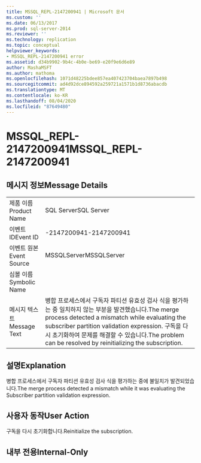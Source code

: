 ```yaml
---
title: MSSQL_REPL-2147200941 | Microsoft 문서
ms.custom: ''
ms.date: 06/13/2017
ms.prod: sql-server-2014
ms.reviewer: ''
ms.technology: replication
ms.topic: conceptual
helpviewer_keywords:
- MSSQL_REPL-2147200941 error
ms.assetid: d34b9902-9b4c-4b0e-be69-e20f9e6d6e89
author: MashaMSFT
ms.author: mathoma
ms.openlocfilehash: 1071d48225bdee857ea407423704baea7897b498
ms.sourcegitcommit: ad4d92dce894592a259721a1571b1d8736abacdb
ms.translationtype: MT
ms.contentlocale: ko-KR
ms.lasthandoff: 08/04/2020
ms.locfileid: "87649480"
---
```

# <a name="mssql_repl-2147200941"></a><span data-ttu-id="3fdb1-102">MSSQL_REPL-2147200941</span><span class="sxs-lookup"><span data-stu-id="3fdb1-102">MSSQL_REPL-2147200941</span></span>
    
## <a name="message-details"></a><span data-ttu-id="3fdb1-103">메시지 정보</span><span class="sxs-lookup"><span data-stu-id="3fdb1-103">Message Details</span></span>  
  
|||  
|-|-|  
|<span data-ttu-id="3fdb1-104">제품 이름</span><span class="sxs-lookup"><span data-stu-id="3fdb1-104">Product Name</span></span>|<span data-ttu-id="3fdb1-105">SQL Server</span><span class="sxs-lookup"><span data-stu-id="3fdb1-105">SQL Server</span></span>|  
|<span data-ttu-id="3fdb1-106">이벤트 ID</span><span class="sxs-lookup"><span data-stu-id="3fdb1-106">Event ID</span></span>|<span data-ttu-id="3fdb1-107">-2147200941</span><span class="sxs-lookup"><span data-stu-id="3fdb1-107">-2147200941</span></span>|  
|<span data-ttu-id="3fdb1-108">이벤트 원본</span><span class="sxs-lookup"><span data-stu-id="3fdb1-108">Event Source</span></span>|<span data-ttu-id="3fdb1-109">MSSQLServer</span><span class="sxs-lookup"><span data-stu-id="3fdb1-109">MSSQLServer</span></span>|  
|<span data-ttu-id="3fdb1-110">심볼 이름</span><span class="sxs-lookup"><span data-stu-id="3fdb1-110">Symbolic Name</span></span>||  
|<span data-ttu-id="3fdb1-111">메시지 텍스트</span><span class="sxs-lookup"><span data-stu-id="3fdb1-111">Message Text</span></span>|<span data-ttu-id="3fdb1-112">병합 프로세스에서 구독자 파티션 유효성 검사 식을 평가하는 중 일치하지 않는 부분을 발견했습니다.</span><span class="sxs-lookup"><span data-stu-id="3fdb1-112">The merge process detected a mismatch while evaluating the subscriber partition validation expression.</span></span> <span data-ttu-id="3fdb1-113">구독을 다시 초기화하여 문제를 해결할 수 있습니다.</span><span class="sxs-lookup"><span data-stu-id="3fdb1-113">The problem can be resolved by reinitializing the subscription.</span></span>|  
  
## <a name="explanation"></a><span data-ttu-id="3fdb1-114">설명</span><span class="sxs-lookup"><span data-stu-id="3fdb1-114">Explanation</span></span>  
 <span data-ttu-id="3fdb1-115">병합 프로세스에서 구독자 파티션 유효성 검사 식을 평가하는 중에 불일치가 발견되었습니다.</span><span class="sxs-lookup"><span data-stu-id="3fdb1-115">The merge process detected a mismatch while it was evaluating the Subscriber partition validation expression.</span></span>  
  
## <a name="user-action"></a><span data-ttu-id="3fdb1-116">사용자 동작</span><span class="sxs-lookup"><span data-stu-id="3fdb1-116">User Action</span></span>  
 <span data-ttu-id="3fdb1-117">구독을 다시 초기화합니다.</span><span class="sxs-lookup"><span data-stu-id="3fdb1-117">Reinitialize the subscription.</span></span>  
  
## <a name="internal-only"></a><span data-ttu-id="3fdb1-118">내부 전용</span><span class="sxs-lookup"><span data-stu-id="3fdb1-118">Internal-Only</span></span>  
  
